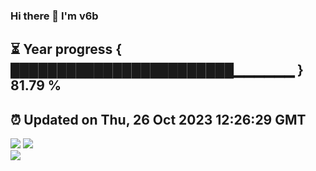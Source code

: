 ### Hi there 👋  I'm v6b  
⏳ Year progress { ████████████████████████▁▁▁▁▁▁ } 81.79 %
---
⏰ Updated on Thu, 26 Oct 2023 12:26:29 GMT
---
![](https://github-readme-stats.vercel.app/api?username=v6b&bg_color=30,e96443,904e95&title_color=fff&text_color=fff&layout=compact)
![](https://github-readme-stats.vercel.app/api/top-langs/?username=v6b&layout=compact&bg_color=30,e96443,904e95&title_color=fff&text_color=fff)  
![](https://gcore.jsdelivr.net/gh/v6b/v6b@main/assets/github-contribution-grid-snake.svg)

